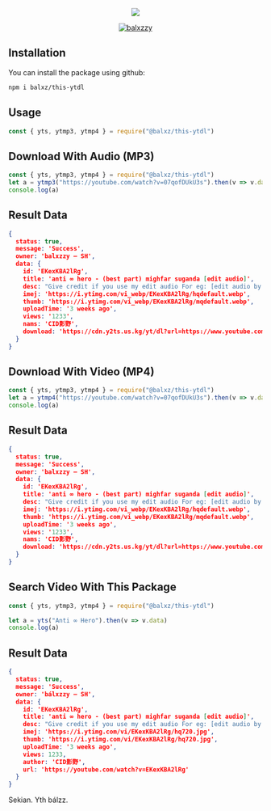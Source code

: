 <p align="center">
<img src="https://files.catbox.moe/mbeerk.jpg"
</p>
<p align="center">
<a href="#"><img title="balxzzy" src="https://img.shields.io/badge/Youtube-Downloder-green?colorA=%23ff0000&colorB=C13584&style=for-the-badge"></a>
</p>


## Installation

You can install the package using github:

```bash
npm i balxz/this-ytdl
```

## Usage

```Javascript
const { yts, ytmp3, ytmp4 } = require("@balxz/this-ytdl")
```

## Download With Audio (MP3)

```Javascript
const { yts, ytmp3, ytmp4 } = require("@balxz/this-ytdl")
let a = ytmp3("https://youtube.com/watch?v=07qofDUkU3s").then(v => v.data)
console.log(a)
```
## Result Data
```JSON
{
  status: true,
  message: 'Success',
  owner: 'balxzzy — SH',
  data: {
    id: 'EKexKBA2lRg',
    title: 'anti ∞ hero - (best part) mighfar suganda [edit audio]',
    desc: "Give credit if you use my edit audio For eg: [edit audio by @Cidkageno Editz Subscribe For more audio edit's   ...",
    imej: 'https://i.ytimg.com/vi_webp/EKexKBA2lRg/hqdefault.webp',
    thumb: 'https://i.ytimg.com/vi_webp/EKexKBA2lRg/mqdefault.webp',
    uploadTime: '3 weeks ago',
    views: '1233',
    nams: 'CID影野',
    download: 'https://cdn.y2ts.us.kg/yt/dl?url=https://www.youtube.com/watch?v=EKexKBA2lRg&type=audio'
  }
}
```

## Download With Video (MP4) 

```Javascript
const { yts, ytmp3, ytmp4 } = require("@balxz/this-ytdl")
let a = ytmp4("https://youtube.com/watch?v=07qofDUkU3s").then(v => v.data)
console.log(a)
```
## Result Data
```JSON
{
  status: true,
  message: 'Success',
  owner: 'balxzzy — SH',
  data: {
    id: 'EKexKBA2lRg',
    title: 'anti ∞ hero - (best part) mighfar suganda [edit audio]',
    desc: "Give credit if you use my edit audio For eg: [edit audio by @Cidkageno Editz Subscribe For more audio edit's   ...",
    imej: 'https://i.ytimg.com/vi_webp/EKexKBA2lRg/hqdefault.webp',
    thumb: 'https://i.ytimg.com/vi_webp/EKexKBA2lRg/mqdefault.webp',
    uploadTime: '3 weeks ago',
    views: '1233',
    nams: 'CID影野',
    download: 'https://cdn.y2ts.us.kg/yt/dl?url=https://www.youtube.com/watch?v=EKexKBA2lRg&type=video'
  }
}
```

## Search Video With This Package

```Javascript
const { yts, ytmp3, ytmp4 } = require("@balxz/this-ytdl")

let a = yts("Anti ∞ Hero").then(v => v.data)
console.log(a)
```
## Result Data
```JSON
{
  status: true,
  message: 'Success',
  owner: 'bálxzzy — SH',
  data: {
    id: 'EKexKBA2lRg',
    title: 'anti ∞ hero - (best part) mighfar suganda [edit audio]',
    desc: "Give credit if you use my edit audio For eg: [edit audio by @Cidkageno Editz Subscribe For more audio edit's   ...",
    imej: 'https://i.ytimg.com/vi/EKexKBA2lRg/hq720.jpg',
    thumb: 'https://i.ytimg.com/vi/EKexKBA2lRg/hq720.jpg',
    uploadTime: '3 weeks ago',
    views: 1233,
    author: 'CID影野',
    url: 'https://youtube.com/watch?v=EKexKBA2lRg'
  }
}
```



Sekian. Yth bálzz.
